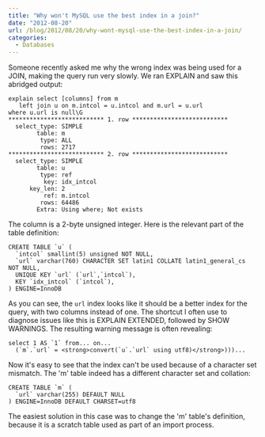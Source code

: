```yaml
---
title: "Why won't MySQL use the best index in a join?"
date: "2012-08-20"
url: /blog/2012/08/20/why-wont-mysql-use-the-best-index-in-a-join/
categories:
  - Databases
---
```

Someone recently asked me why the wrong index was being used for a JOIN, making the query run very slowly. We ran EXPLAIN and saw this abridged output:

```
explain select [columns] from m
   left join u on m.intcol = u.intcol and m.url = u.url
where u.url is null\G
*************************** 1. row ***************************
  select_type: SIMPLE
        table: m
         type: ALL
         rows: 2717
*************************** 2. row ***************************
  select_type: SIMPLE
        table: u
         type: ref
          key: idx_intcol
      key_len: 2
          ref: m.intcol
         rows: 64486
        Extra: Using where; Not exists
```

The column is a 2-byte unsigned integer. Here is the relevant part of the table definition:

```
CREATE TABLE `u` (
  `intcol` smallint(5) unsigned NOT NULL,
  `url` varchar(760) CHARACTER SET latin1 COLLATE latin1_general_cs NOT NULL,
  UNIQUE KEY `url` (`url`,`intcol`),
  KEY `idx_intcol` (`intcol`),
) ENGINE=InnoDB
```

As you can see, the `url` index looks like it should be a better index for the query, with two columns instead of one. The shortcut I often use to diagnose issues like this is EXPLAIN EXTENDED, followed by SHOW WARNINGS. The resulting warning message is often revealing:

```
select 1 AS `1` from... on...
  (`m`.`url` = <strong>convert(`u`.`url` using utf8)</strong>)))...
```

Now it's easy to see that the index can't be used because of a character set mismatch. The 'm' table indeed has a different character set and collation:

```
CREATE TABLE `m` (
  `url` varchar(255) DEFAULT NULL
) ENGINE=InnoDB DEFAULT CHARSET=utf8
```

The easiest solution in this case was to change the 'm' table's definition, because it is a scratch table used as part of an import process.


